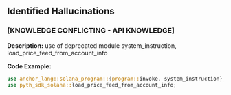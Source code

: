 ## Identified Hallucinations

### [KNOWLEDGE CONFLICTING -  API KNOWLEDGE]
**Description:** 
use of deprecated module system_instruction, load_price_feed_from_account_info

**Code Example:**
```rust
use anchor_lang::solana_program::{program::invoke, system_instruction};
use pyth_sdk_solana::load_price_feed_from_account_info;



